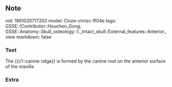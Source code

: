 ## Note
nid: 1661020717202
model: Cloze-chrisc-ff04e
tags: GSSE::!Contributor::Houchen_Gong, GSSE::Anatomy::Skull_osteology::1._Intact_skull::External_features::Anterior_view
markdown: false

### Text
The {{c1::canine ridge}} is formed by the canine root on the anterior surface of the maxilla

### Extra

